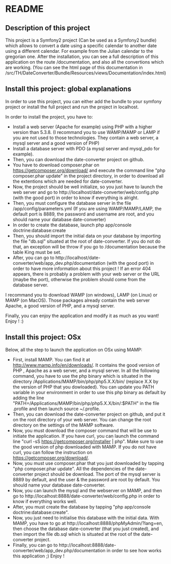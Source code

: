 README
======

Description of this project
-----------------

This project is a Symfony2 project (Can be used as a Symfony2 bundle) which allows to convert a date using a specific calendar to another date using a different calendar. For example from the Julian calendar to the gregorian one. 
After the installation, you can see a full description of this application on the route /documentation, and also all the convertions which are working. (You can see the html page of this documentation in /src/TH/DateConverter/Bundle/Resources/views/Documentation/index.html)

Install this project: global explanations
-----------------

In order to use this project, you can either add the bundle to your symfony project or install the full project and run the project in localhost.

In order to install the project, you have to:

  * Install a web server (Apache for example) using PHP with a higher version than 5.3.8. (I recommand you to use WAMP/MAMP or LAMP if you are not used to those technologies. They contain a web server, a mysql server and a good version of PHP)
  * Install a database server with PDO (a mysql server and mysql_pdo for example).
  * Then, you can download the date-converter project on github.
  * You have to download composer.phar on https://getcomposer.org/download/ and execute the command line "php composer.phar update" in the project directory, in order to download all the extentions which are needed for date-converter.
  * Now, the project should be well initialize, so you just have to launch the web server and go to http://localhost/date-converter/web/config.php (with the good port) in order to know if everything is alright.
  * Then, you must configure the database server in the file /app/config/parameters.yml (If you are using WAMP/MAMP/LAMP, the default port is 8889, the password and username are root, and you should name your database date-converter)
  * In order to create the database, launch php app/console doctrine:database:create
  * Then, you should import the initial data on your database by importing the file "db.sql" situated at the root of date-converter. If you do not do that, an exception will be throw if you go to /documentation because the table King must be set.
  * After, you can go to http://localhost/date-converter/web/app_dev.php/documentation (with the good port) in order to have more information about this project ! If an error 404 appears, there is probably a problem with your web server or the URL (maybe the port), otherwise the problem should come from the database server.

I recommand you to download WAMP (on windows), LAMP (on Linux) or MAMP (on MacOS). Those packages already contain the web server Apache, a good version of PHP, and a mysql server.

Finally, you can enjoy the application and modify it as much as you want! Enjoy ! :)

Install this project: OSx
-----------------

Below, all the step to launch the application on OSx using MAMP: 

* First, install MAMP. You can find it at http://www.mamp.info/en/downloads/. It contains the good version of PHP , Apache as a web server, and a mysql server. In all the following command, you have to use the php binary which is situated in the directory /Applications/MAMP/bin/php/php5.X.X/bin/ (replace X.X by the version of PHP that you dowloaded). You can update you PATH variable in your environment in order to use this php binary as default by adding the line "PATH=/Applications/MAMP/bin/php/php5.X.X/bin/:$PATH" in the file .profile and then launch source ~/.profile.
* Then, you can download the date-converter project on github, and put it on the root directory of your web server. You can change the root directory on the settings of the MAMP software.
* Now, you must download the composer command that will be use to initiate the application. If you have curl, you can launch the command line "curl -sS https://getcomposer.org/installer | php". Make sure to use the good version of php downloaded with MAMP. If you do not have curl, you can follow the instruction on https://getcomposer.org/download/.
* Now, you must use composer.phar that you just downloaded by tapping "php composer.phar update". All the dependencies of the date-converter project should be download. The port of the mysql server is 8889 by default, and the user & the password are root by default. You should name your database date-converter.
* Now, you can launch the mysql and the webserver on MAMP, and then go to http://localhost:8888/date-converter/web/config.php in order to know if everything works well.
* After, you must create the database by tapping "php app/console doctrine:database:create". 
* Now, you just need to initialise this database with the initial data. With MAMP, you have to go at http://localhost:8888/phpMyAdmin/?lang=en, then choose the database date-converter (that you just created), and then import the file db.sql which is situated at the root of the date-converter project.
* Finally, you can go to http://localhost:8888/date-converter/web/app_dev.php/documentation in order to see how works this application ;) Enjoy !
